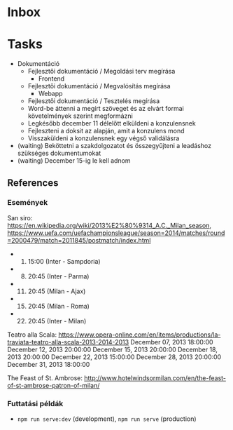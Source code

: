 # Inbox

# Tasks

- Dokumentáció
	- Fejlesztői dokumentáció / Megoldási terv megírása
		- Frontend
	- Fejlesztői dokumentáció / Megvalósítás megírása
		- Webapp
	- Fejlesztői dokumentáció / Tesztelés megírása
	- Word-be áttenni a megírt szöveget és az elvárt formai követelmények szerint megformázni
	- Legkésőbb december 11 délelőtt elküldeni a konzulensnek
	- Fejleszteni a doksit az alapján, amit a konzulens mond
	- Visszaküldeni a konzulensnek egy végső validálásra
- (waiting) Beköttetni a szakdolgozatot és összegyűjteni a leadáshoz szükséges dokumentumokat
- (waiting) December 15-ig le kell adnom

## References

### Események

San siro: https://en.wikipedia.org/wiki/2013%E2%80%9314_A.C._Milan_season, https://www.uefa.com/uefachampionsleague/season=2014/matches/round=2000479/match=2011845/postmatch/index.html
- 1. 15:00 (Inter - Sampdoria)
- 8. 20:45 (Inter - Parma)
- 11. 20:45 (Milan - Ajax)
- 15. 20:45 (Milan - Roma)
- 22. 20:45 (Inter - Milan)

Teatro alla Scala: https://www.opera-online.com/en/items/productions/la-traviata-teatro-alla-scala-2013-2014-2013
December 07, 2013 18:00:00
December 12, 2013 20:00:00
December 15, 2013 20:00:00
December 18, 2013 20:00:00
December 22, 2013 15:00:00
December 28, 2013 20:00:00
December 31, 2013 18:00:00

The Feast of St. Ambrose: http://www.hotelwindsormilan.com/en/the-feast-of-st-ambrose-patron-of-milan/

### Futtatási példák

- `npm run serve:dev` (development), `npm run serve` (production)
